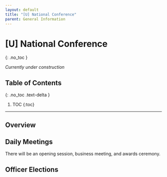 ```yaml
---
layout: default
title: "[U] National Conference"
parent: General Information
---
```


# [U] National Conference
{: .no_toc }

*Currently under construction*

## Table of Contents
{: .no_toc .text-delta }

1. TOC
{:toc}

---

## Overview

## Daily Meetings

There will be an opening session, business meeting, and awards ceremony.

## Officer Elections
